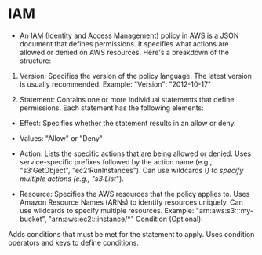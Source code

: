 # IAM

* An IAM (Identity and Access Management) policy in AWS is a JSON document that defines permissions. It specifies what actions are allowed or denied on AWS resources. Here's a breakdown of the structure:

1. Version:
Specifies the version of the policy language. The latest version is usually recommended.
Example: "Version": "2012-10-17"

2. Statement:
Contains one or more individual statements that define permissions.
Each statement has the following elements:

* Effect:
Specifies whether the statement results in an allow or deny.

* Values: "Allow" or "Deny"

* Action:
Lists the specific actions that are being allowed or denied.
Uses service-specific prefixes followed by the action name (e.g., "s3:GetObject", "ec2:RunInstances").
Can use wildcards (*) to specify multiple actions (e.g., "s3:List*").

* Resource:
Specifies the AWS resources that the policy applies to.
Uses Amazon Resource Names (ARNs) to identify resources uniquely.
Can use wildcards to specify multiple resources.
Example: "arn:aws:s3:::my-bucket", "arn:aws:ec2:*:*:instance/*"
Condition (Optional):

Adds conditions that must be met for the statement to apply.
Uses condition operators and keys to define conditions.
